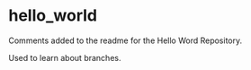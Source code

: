 # hello_world

Comments added to the readme for the Hello Word Repository.

Used to learn about branches.
